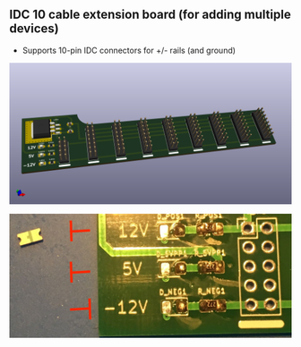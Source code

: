 ## IDC 10 cable extension board (for adding multiple devices)

- Supports 10-pin IDC connectors for +/- rails (and ground)

![IDC 10 cable extension](PSUExtensionBoard/doc/PSUExtensionBoard3D.png)

![LED Position](PSUExtensionBoard/doc/LEDposition.png)
